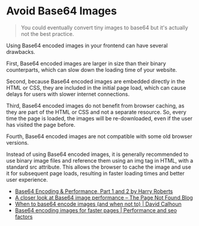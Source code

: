 # Avoid Base64 Images

> You could eventually convert tiny images to base64 but it's actually not the best practice.

Using Base64 encoded images in your frontend can have several drawbacks.

First, Base64 encoded images are larger in size than their binary counterparts, which can slow down the loading time of your website.

Second, because Base64 encoded images are embedded directly in the HTML or CSS, they are included in the initial page load, which can cause delays for users with slower internet connections.

Third, Base64 encoded images do not benefit from browser caching, as they are part of the HTML or CSS and not a separate resource. So, every time the page is loaded, the images will be re-downloaded, even if the user has visited the page before.

Fourth, Base64 encoded images are not compatible with some old browser versions.

Instead of using Base64 encoded images, it is generally recommended to use binary image files and reference them using an img tag in HTML, with a standard src attribute. This allows the browser to cache the image and use it for subsequent page loads, resulting in faster loading times and better user experience.

- [Base64 Encoding & Performance, Part 1 and 2 by Harry Roberts](https://csswizardry.com/2017/02/base64-encoding-and-performance/)
- [A closer look at Base64 image performance – The Page Not Found Blog](http://www.andygup.net/a-closer-look-at-base64-image-performance/)
- [When to base64 encode images (and when not to) | David Calhoun](https://www.davidbcalhoun.com/2011/when-to-base64-encode-images-and-when-not-to/)
- [Base64 encoding images for faster pages | Performance and seo factors](https://varvy.com/pagespeed/base64-images.html)
